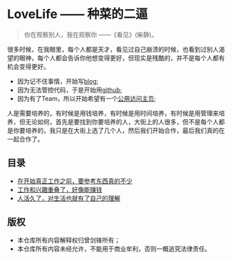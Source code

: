 # LoveLife —— 种菜的二逼

>你在观察别人，我在观察你 ——《看见》(柴静)。

很多时候，在我眼里，每个人都是天才，看见过自己崩溃的时候，也看到过别人渴望的眼神，每个人都会告诉你他想变得更好，但现实是残酷的，并不是每个人都有机会变得更好。

* 因为记不住事情，开始写[blog](http://www.cnblogs.com/zengjfgit/);  
* 因为无法管控代码，于是开始用[github](https://github.com/AplexOS);  
* 因为有了Team，所以开始希望有一个[公用访问主页](http://www.aplexos.com);  

人是需要培养的，有时候是用钱培养，有时候是用时间培养，有时候是用管理来培养，但无论如何，首先是要找到你要培养的人，大街上的人很多，但不是每个人都是你要培养的，我只是在大街上选了几个人，然后我们开始合作，最后我们真的在一起合作了。

## 目录
* [在开始真正工作之前，要参考东西真的不少](Book/index.md)
* [工作和兴趣重叠了，好像能赚钱](Work/index.md)
* [人活久了，对生活也就有了自己的理解](Story/index.md)

## 版权
* 本仓库所有内容解释权归曾剑锋所有；
* 本仓库所有内容未经允许，不能用于商业牟利，否则一概追究法律责任。
